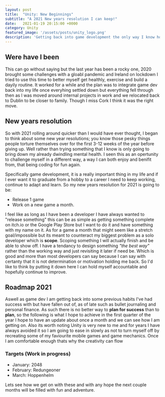 ```yaml
---
layout: post
title:  "Unity: New Beginnings"
subtitle: "A 2021 New years resolution I can keep!"
date:   2021-01-19 20:15:00 +0000
category: Unity
featured_image: '/assets/posts/unity_logo.png'
description: 'Getting back into game development the only way I know how by diving in head first, setting some personal 2021 goals while trying to be conserative with scope and learning from past mistakes.'
---
```


## Were have I been
This can go without saying but the last year has been a rocky one, 2020 brought some challenges with a gloabl pandemic and Ireland on lockdown I tried to use this time to better myself get healthly, exercise and build a dayily routine. It worked for a while and the plan was to integrate game dev back into my life once everyhing settled down but everything fell through then as I was moved around internal projects in work and we relocated back to Dublin to be closer to family. Though I miss Cork I think it was the right move.

## New years resolution
So with 2021 rolling around quicker than I would have ever thought, I began to think about some new year resolutions; you know those pesky things people torture themselves over for the first 3-12 weeks of the year before giving up. Well rather than trying something that I know is only going to bring down my already dwindling mental health. I seen this as an opertunity to challenge myself in a different way, a way I can both enjoy and benifit from, that being coding for fun again.

Specifically game development, it is a really important thing in my life and if I ever want it to graduate from a hobby to a career I need to keep working, continue to adapt and learn. So my new years resolution for 2021 is going to be:

* Release 1 game 
* Work on a new game a month. 

I feel like as long as I have been a developer I have always wanted to "release something" this can be as simple as getting something complete on itch.io or the Google Play Store but I want to do it and have something with my name on it. As for a game a month that might seem like a stretch goal/impossible but its meant to counteract my biggest problem as a solo developer which is **scope**. Scoping something I will actually finish and be able to show off. I have a tendancy to design something *"the best way"* rather than the working way and just revisiting it later if need be. Which is good and more than most developers can say because I can say with certanty that it is not determination or motivation holding me back. So I'd like to think by putting it down here I can hold myself accountable and hopefully continue to improve.

## Roadmap 2021
Aswell as game dev I am getting back into some previous habits I've had success with but have fallen out of, as of late such as bullet journaling and personal finance. As such there is no better way to **plan for success** than to **plan**, so the following is what I hope to achieve in the first quarter of the year I hope to have an update about once a month and we can see how I am getting on. Also its worth noting Unity is very new to me and for years I have always avoided it so I am going to ease in slowly as not to turn myself off by recreating some of my faviourite mobile games and game mechanics. Once I am comfortable enough thats why the creativity can flow

### Targets (Work in progress)
* January: 2048
* February: Redungeoner
* March: Hoppenhelm

Lets see how we get on with these and with any hope the next couple months will be filled with fun and adventure.
